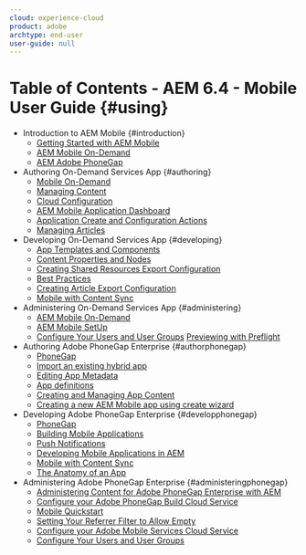 ```yaml
---
cloud: experience-cloud
product: adobe
archtype: end-user
user-guide: null
---
```


# Table of Contents - AEM 6.4 - Mobile User Guide {#using}

+ Introduction to AEM Mobile {#introduction}
    + [Getting Started with AEM Mobile](getting-started-aem-mobile.md)
    + [AEM Mobile On-Demand](getting-started-aem-mobile-on-demand.md)
    + [AEM Adobe PhoneGap](getting-started-aem-mobile-phonegap.md)
+ Authoring On-Demand Services App {#authoring} 
    + [Mobile On-Demand](mobile-apps-ondemand.md)
    + [Managing Content](mobile-apps-ondemand-manage-content-ondemand.md)
    + [Cloud Configuration](mobile-on-demand-associating-an-on-demand-app-to-cloud-configuration.md)
    + [AEM Mobile Application Dashboard](mobile-apps-ondemand-application-dashboard.md)
    + [Application Create and Configuration Actions](mobile-apps-ondemand-application-create-configure-action.md)
    + [Managing Articles](mobile-on-demand-managing-articles.md)
+ Developing On-Demand Services App {#developing}
    + [App Templates and Components](app-templates-and-components1.md)
    + [Content Properties and Nodes](content-properties.md)
    + [Creating Shared Resources Export Configuration](creating-shared-resources-export-configuration.md)
    + [Best Practices](best-practices-aem-mobile.md)
    + [Creating Article Export Configuration](creating-article-export-configuration.md)
    + [Mobile with Content Sync](mobile-ondemand-contentsync.md)
+ Administering On-Demand Services App {#administering}
    + [AEM Mobile On-Demand](aem-mobile.md)
    + [AEM Mobile SetUp](aem-mobile-setup.md)
    + [Configure Your Users and User Groups](configure-users-groups.md)
    [Previewing with Preflight](aem-mobile-manage-ondemand-services.md)
+ Authoring Adobe PhoneGap Enterprise {#authorphonegap}
    + [PhoneGap](developing-in-phonegap.md)
    + [Import an existing hybrid app](phonegap-import-hybrid-app.md)
    + [Editing App Metadata](phonegap-editmetadata.md)
    + [App definitions](phonegap-app-definitions.md)
    + [Creating and Managing App Content](phonegap-manage-app-content.md)
    + [Creating a new AEM Mobile app using create wizard](phonegap-create-new-app.md)
+ Developing Adobe PhoneGap Enterprise {#developphonegap}
    + [PhoneGap](phonegap.md)
    + [Building Mobile Applications](building-app-mobile-phonegap.md)
    + [Push Notifications](phonegap-push-notifications.md)
    + [Developing Mobile Applications in AEM](developing-mobile-applications.md)
    + [Mobile with Content Sync](phonegap-contentsync.md)
    + [The Anatomy of an App](phonegap-apps-arch.md)
+ Administering Adobe PhoneGap Enterprise {#administeringphonegap}
    + [Administering Content for Adobe PhoneGap Enterprise with AEM](administer-phonegap.md)
    + [Configure your Adobe PhoneGap Build Cloud Service](configure-phonegap-build-cloud.md)
    + [Mobile Quickstart](phonegap-mobile-quickstart.md)
    + [Setting Your Referrer Filter to Allow Empty](setting-referrer-filter-empty.md)
    + [Configure your Adobe Mobile Services Cloud Service](configure-adobe-mobile-cloud-service.md)
    + [Configure Your Users and User Groups](aem-mobile-configure-users.md)
